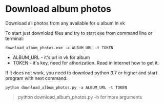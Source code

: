 # Download album photos 
Download all photos from any available for u album in vk

To start just downlolad files and try to start exe from command line or terminal:

```download_album_photos.exe -a ALBUM_URL -t TOKEN```

- ALBUM_URL - it's url in vk for album
- TOKEN - it's key, need for athorization. Read in internet how to get it.

If it does not work, you need to download python 3.7 or higher and start program with next command:

```python download_album_photos.py -a ALBUM_URL -t TOKEN```

> python download_album_photos.py -h for more arguments
